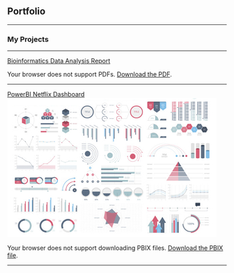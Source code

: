 ## Portfolio

---

### My Projects

---
[Bioinformatics Data Analysis Report](190260662_BMS3025_Report%20(1).pdf)

<object data="pdf/190260662_BMS3025_Report%20(1).pdf" type="application/pdf" width="100%" height="600px">
    <p>Your browser does not support PDFs. <a href="pdf/190260662_BMS3025_Report%20(1).pdf">Download the PDF</a>.</p>
</object>

---
[PowerBI Netflix Dashboard](pdf/Netflix%20PowerBI%20Dashboard.pbix)
<img src="images/dummy_thumbnail.jpg?raw=true"/>

<object data="pdf/Netflix%20PowerBI%20Dashboard.pbix" type="application/octet-stream" width="100%" height="600px">
    <p>Your browser does not support downloading PBIX files. <a href="pdf/Netflix%20PowerBI%20Dashboard.pbix">Download the PBIX file</a>.</p>
</object>

---
